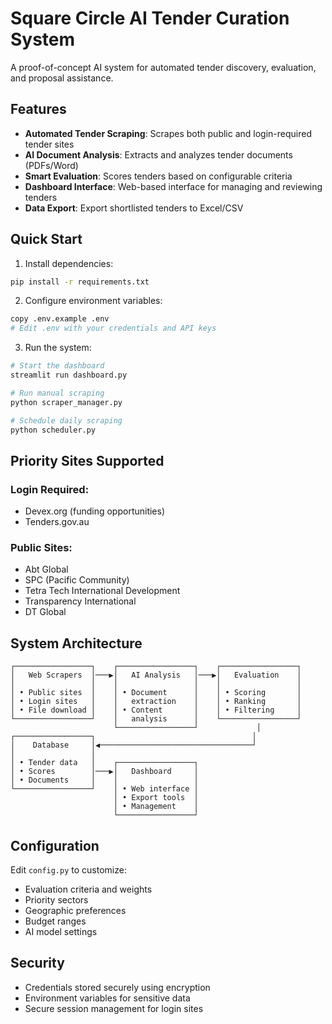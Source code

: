 # Square Circle AI Tender Curation System

A proof-of-concept AI system for automated tender discovery, evaluation, and proposal assistance.

## Features

- **Automated Tender Scraping**: Scrapes both public and login-required tender sites
- **AI Document Analysis**: Extracts and analyzes tender documents (PDFs/Word)
- **Smart Evaluation**: Scores tenders based on configurable criteria
- **Dashboard Interface**: Web-based interface for managing and reviewing tenders
- **Data Export**: Export shortlisted tenders to Excel/CSV

## Quick Start

1. Install dependencies:
```bash
pip install -r requirements.txt
```

2. Configure environment variables:
```bash
copy .env.example .env
# Edit .env with your credentials and API keys
```

3. Run the system:
```bash
# Start the dashboard
streamlit run dashboard.py

# Run manual scraping
python scraper_manager.py

# Schedule daily scraping
python scheduler.py
```

## Priority Sites Supported

### Login Required:
- Devex.org (funding opportunities)
- Tenders.gov.au

### Public Sites:
- Abt Global
- SPC (Pacific Community)
- Tetra Tech International Development
- Transparency International
- DT Global

## System Architecture

```
┌─────────────────┐    ┌─────────────────┐    ┌─────────────────┐
│   Web Scrapers  │───▶│   AI Analysis   │───▶│   Evaluation    │
│                 │    │                 │    │                 │
│ • Public sites  │    │ • Document      │    │ • Scoring       │
│ • Login sites   │    │   extraction    │    │ • Ranking       │
│ • File download │    │ • Content       │    │ • Filtering     │
└─────────────────┘    │   analysis      │    └─────────────────┘
                       └─────────────────┘             │
┌─────────────────┐                                   │
│    Database     │◀──────────────────────────────────┘
│                 │
│ • Tender data   │    ┌─────────────────┐
│ • Scores        │───▶│   Dashboard     │
│ • Documents     │    │                 │
└─────────────────┘    │ • Web interface │
                       │ • Export tools  │
                       │ • Management    │
                       └─────────────────┘
```

## Configuration

Edit `config.py` to customize:
- Evaluation criteria and weights
- Priority sectors
- Geographic preferences
- Budget ranges
- AI model settings

## Security

- Credentials stored securely using encryption
- Environment variables for sensitive data
- Secure session management for login sites
